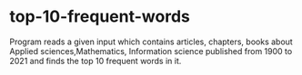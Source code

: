 # top-10-frequent-words
 Program reads a given input which contains articles, chapters, books about Applied sciences,Mathematics, Information science published from 1900 to 2021 and finds the top 10 frequent words in it.
